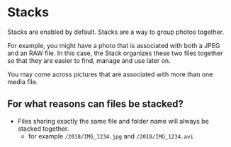 # Stacks

Stacks are enabled by default. Stacks are a way to group photos together.

For example, you might have a photo that is associated with both a JPEG and an RAW file. 
In this case, the Stack organizes these two files together so that they are easier to find, manage and use later on.

You may come across pictures that are associated with more than one media file.

## For what reasons can files be stacked?

- Files sharing exactly the same file and folder name will always be stacked together. 
  - for example `/2018/IMG_1234.jpg` and `/2018/IMG_1234.avi`

